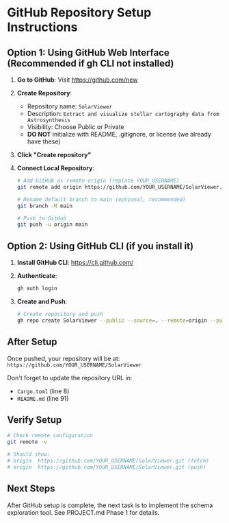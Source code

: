 # GitHub Repository Setup Instructions

## Option 1: Using GitHub Web Interface (Recommended if gh CLI not installed)

1. **Go to GitHub**: Visit https://github.com/new

2. **Create Repository**:
   - Repository name: `SolarViewer`
   - Description: `Extract and visualize stellar cartography data from Astrosynthesis`
   - Visibility: Choose Public or Private
   - **DO NOT** initialize with README, .gitignore, or license (we already have these)

3. **Click "Create repository"**

4. **Connect Local Repository**:
   ```bash
   # Add GitHub as remote origin (replace YOUR_USERNAME)
   git remote add origin https://github.com/YOUR_USERNAME/SolarViewer.git

   # Rename default branch to main (optional, recommended)
   git branch -M main

   # Push to GitHub
   git push -u origin main
   ```

## Option 2: Using GitHub CLI (if you install it)

1. **Install GitHub CLI**: https://cli.github.com/

2. **Authenticate**:
   ```bash
   gh auth login
   ```

3. **Create and Push**:
   ```bash
   # Create repository and push
   gh repo create SolarViewer --public --source=. --remote=origin --push
   ```

## After Setup

Once pushed, your repository will be at:
`https://github.com/YOUR_USERNAME/SolarViewer`

Don't forget to update the repository URL in:
- `Cargo.toml` (line 8)
- `README.md` (line 91)

## Verify Setup

```bash
# Check remote configuration
git remote -v

# Should show:
# origin  https://github.com/YOUR_USERNAME/SolarViewer.git (fetch)
# origin  https://github.com/YOUR_USERNAME/SolarViewer.git (push)
```

## Next Steps

After GitHub setup is complete, the next task is to implement the schema exploration tool. See PROJECT.md Phase 1 for details.
